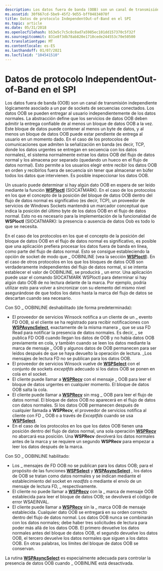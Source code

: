 ```yaml
---
description: Los datos fuera de banda (OOB) son un canal de transmisión independiente lógicamente asociado a un par de sockets de secuencias conectados.
ms.assetid: 30f667cd-5be9-45f2-9d55-bff04834078f
title: Datos de protocolo IndependentOut-of-Band en el SPI
ms.topic: article
ms.date: 05/31/2018
ms.openlocfilehash: b53e5c7c5c8c8ad7a5985ec101dd157370c5f32f
ms.sourcegitcommit: 831e8f3db78ab820e1710cede244553c70e50500
ms.translationtype: MT
ms.contentlocale: es-ES
ms.lasthandoff: 01/07/2021
ms.locfileid: "104541510"
---
```

# <a name="protocol-independentout-of-band-data-in-the-spi"></a>Datos de protocolo IndependentOut-of-Band en el SPI

Los datos fuera de banda (OOB) son un canal de transmisión independiente lógicamente asociado a un par de sockets de secuencias conectados. Los datos OOB se pueden entregar al usuario independientemente de los datos normales. La abstracción define que los servicios de datos OOB deben admitir la entrega confiable de al menos un bloque de datos OOB a la vez. Este bloque de datos puede contener al menos un byte de datos, y al menos un bloque de datos OOB puede estar pendiente de entrega al usuario en un momento dado. En el caso de los protocolos de comunicaciones que admiten la señalización en banda (es decir, TCP, donde los datos urgentes se entregan en secuencia con los datos normales), el sistema normalmente extrae los datos OOB del flujo de datos normal y los almacena por separado (quedando un hueco en el flujo de datos normal). Esto permite a los usuarios elegir entre recibir los datos OOB en orden y recibirlos fuera de secuencia sin tener que almacenar en búfer todos los datos que intervienen. Es posible inspeccionar los datos OOB.

Un usuario puede determinar si hay algún dato OOB en espera de ser leído mediante la función [**WSPIoctl**](/previous-versions/windows/hardware/network/ff566296(v=vs.85)) (SIOCATMARK). En el caso de los protocolos en los que el concepto de la posición del bloque de datos OOB dentro del flujo de datos normal es significativo (es decir, TCP), un proveedor de servicios de Windows Sockets mantendrá un marcador conceptual que indica la posición del último byte de los datos OOB en el flujo de datos normal. Esto no es necesario para la implementación de la funcionalidad de **WSPIoctl** (SIOCATMARK): la presencia o ausencia de datos Oob es todo lo que se necesita.

En el caso de los protocolos en los que el concepto de la posición del bloque de datos OOB en el flujo de datos normal es significativo, es posible que una aplicación prefiera procesar los datos fuera de banda en línea, como parte del flujo de datos normal. Esto se consigue estableciendo la opción de socket de modo que \_ OOBINLINE (vea la sección [**WSPIoctl**](/previous-versions/windows/hardware/network/ff566296(v=vs.85))). En el caso de otros protocolos en los que los bloques de datos OOB son verdaderamente independientes del flujo de datos normal, si se intenta establecer el valor de OOBINLINE, se producirá \_ un error. Una aplicación puede usar el comando SIOCATMARK WSPIoctl para determinar si hay algún dato OOB de no lectura delante de la marca. Por ejemplo, podría utilizar esto para volver a sincronizar con su elemento del mismo nivel asegurándose de que todos los datos hasta la marca del flujo de datos se descartan cuando sea necesario.

Con SO \_ OOBINLINE deshabilitado (de forma predeterminada):

-   El proveedor de servicios Winsock notifica a un cliente de un \_ evento FD OOB, si el cliente se ha registrado para recibir notificaciones con [**WSPAsyncSelect**](/previous-versions/windows/desktop/legacy/ms742267(v=vs.85)), exactamente de la misma manera \_ que se usa FD Read para notificar la presencia de datos normales. Es decir, \_ se publica FD OOB cuando llegan los datos de OOB y no había datos OOB previamente en cola, y también cuando se leen los datos mediante la marca de mensaje \_ OOB y algunos datos de OOB permanecen para ser leídos después de que se haya devuelto la operación de lectura. \_Los mensajes de lectura FD no se publican para los datos OOB.
-   El proveedor de servicios Winsock vuelve de [**WSPSelect**](/previous-versions/windows/desktop/legacy/ms742289(v=vs.85)) con el conjunto de sockets *exceptfds* adecuado si los datos OOB se ponen en cola en el socket.
-   El cliente puede llamar a [**WSPRecv**](/previous-versions/windows/hardware/network/ff566309(v=vs.85)) con el mensaje \_ OOB para leer el bloque de datos urgentes en cualquier momento. El bloque de datos OOB salta la cola.
-   El cliente puede llamar a [**WSPRecv**](/previous-versions/windows/hardware/network/ff566309(v=vs.85)) sin msg \_ OOB para leer el flujo de datos normal. El bloque de datos OOB no aparecerá en el flujo de datos con datos normales. Si los datos OOB permanecen después de cualquier llamada a **WSPRecv**, el proveedor de servicios notifica al cliente con FD \_ OOB o a través de *Exceptfds* cuando se usa [**WSPSelect**](/previous-versions/windows/desktop/legacy/ms742289(v=vs.85)).
-   En el caso de los protocolos en los que los datos OOB tienen una posición dentro del flujo de datos normal, una sola operación [**WSPRecv**](/previous-versions/windows/hardware/network/ff566309(v=vs.85)) no abarcará esa posición. Una **WSPRecv** devolverá los datos normales antes de la marca y se requiere un segundo **WSPRecv** para empezar a leer los datos después de la marca.

Con SO \_ OOBINLINE habilitado:

-   Los \_ mensajes de FD OOB no se publican para los datos OOB; para el propósito de las funciones [**WSPSelect**](/previous-versions/windows/desktop/legacy/ms742289(v=vs.85)) y [**WSPAsyncSelect**](/previous-versions/windows/desktop/legacy/ms742267(v=vs.85)) , los datos de OOB se tratan como datos normales y se indican mediante el establecimiento del socket en *readfds* o mediante el envío de un mensaje de lectura FD, \_ respectivamente.
-   El cliente no puede llamar a [**WSPRecv**](/previous-versions/windows/hardware/network/ff566309(v=vs.85)) con la \_ marca de mensaje OOB establecida para leer el bloque de datos OOB; se devolverá el código de error WSAEINVAL.
-   El cliente puede llamar a [**WSPRecv**](/previous-versions/windows/hardware/network/ff566309(v=vs.85)) sin la \_ marca OOB de mensaje establecida. Cualquier dato OOB se entregará en su orden correcto dentro del flujo de datos normal. Los datos OOB nunca se combinarán con los datos normales; debe haber tres solicitudes de lectura para poder más allá de los datos OOB. El primero devuelve los datos normales antes del bloque de datos OOB, el segundo devuelve los datos OOB, el tercero devuelve los datos normales que siguen a los datos OOB. En otras palabras, los límites del bloque de datos OOB se conservan.

La rutina [**WSPAsyncSelect**](/previous-versions/windows/desktop/legacy/ms742267(v=vs.85)) es especialmente adecuada para controlar la presencia de datos OOB cuando \_ OOBINLINE está desactivada.

 

 
